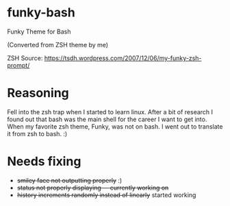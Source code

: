 # funky-bash
Funky Theme for Bash

(Converted from ZSH theme by me)

ZSH Source: https://tsdh.wordpress.com/2007/12/06/my-funky-zsh-prompt/

# Reasoning

Fell into the zsh trap when I started to learn linux. After a bit of research I found out that bash was the main shell for the career I want to get into. When my favorite zsh theme, Funky, was not on bash. I went out to translate it from zsh to bash. :)

# Needs fixing
- ~~smiley face not outputting properly~~ :)
- ~~status not properly displaying -- currently working on~~
- ~~history increments randomly instead of linearly~~ started working
